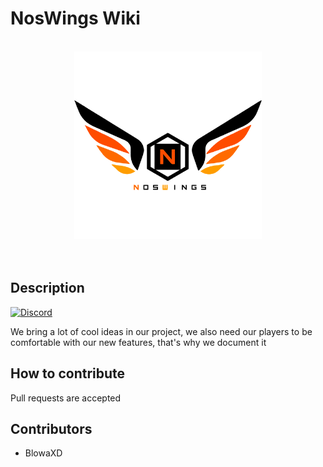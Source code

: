 # NosWings Wiki


<!-- NosWings Header ><-->
<div align="center">
  <br/>
  <a href="https://noswings.com">
    <img height="300px" src="_media/logo.png">
  </a>
</div>
<br/><br/>
<!-- NosWings Header ><-->

## Description


[![Discord](https://discordapp.com/api/guilds/468831707877867530/widget.png?style=banner2)](https://discord.gg/zs3rbAD)

We bring a lot of cool ideas in our project, we also need our players to be comfortable with our new features, that's why we document it

## How to contribute

Pull requests are accepted

## Contributors

- BlowaXD
